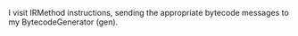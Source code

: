 I visit IRMethod instructions, sending the appropriate bytecode messages to my BytecodeGenerator (gen). 